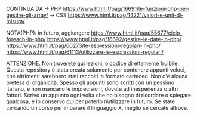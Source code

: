 CONTINUA DA
->	PHP
https://www.html.it/pag/16691/le-funzioni-php-per-gestire-gli-array/
->	CSS
https://www.html.it/pag/14221/valori-e-unit-di-misura/
	
NOTA(PHP): in futuro, aggiungere
	https://www.html.it/pag/55677/ciclo-foreach-in-php/
	https://www.html.it/pag/16692/gestire-le-date-in-php/
	https://www.html.it/pag/60273/le-espressioni-regolari-in-php/
	https://www.html.it/pag/61113/utilizzare-le-espressioni-regolari/

ATTENZIONE.
Non troverete qui lezioni, o codice direttamente fruibile. Questa repository è stata creata solamente per contenere appunti veloci, che altrimenti sarebbero stati raccolti in formato cartaceo. Non c'è alcuna pretesa di organicità. Spesso gli appunti sono scritti con un pessimo italiano, e non mancano le imprecisioni, dovute ad inesperienza o altri fattori. Scrivo un appunto ogni volta che ho bisogno di ricordare o spiegare qualcosa, e lo conservo qui per poterlo riutilizzare in futuro. Se state cercando un corso per imparare il linguaggio X, meglio se cercate altrove. 